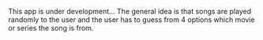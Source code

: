 This app is under development...
The general idea is that songs are played randomly to the user and the user has to guess from 4 options which movie or series the song is from.
